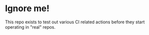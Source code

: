 # Ignore me!

This repo exists to test out various CI related actions before they start operating in "real" repos.
